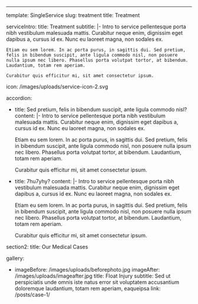 ---
template: SingleService
slug: treatment
title: Treatment

serviceIntro:
  title: Treatment
  subtitle: |-
    Intro to service pellentesque porta nibh vestibulum malesuada mattis. Curabitur neque enim, dignissim eget dapibus a, cursus id ex. Nunc eu laoreet magna, non sodales ex.

    Etiam eu sem lorem. In ac porta purus, in sagittis dui. Sed pretium, felis in bibendum suscipit, ante ligula commodo nisl, non posuere nulla ipsum nec libero. Phasellus porta volutpat tortor, at bibendum. Laudantium, totam rem aperiam.

    Curabitur quis efficitur mi, sit amet consectetur ipsum.
  icon: /images/uploads/service-icon-2.svg

accordion:
  - title: Sed pretium, felis in bibendum suscipit, ante ligula commodo nisl?
    content: |-
      Intro to service pellentesque porta nibh vestibulum malesuada mattis. Curabitur neque enim, dignissim eget dapibus a, cursus id ex. Nunc eu laoreet magna, non sodales ex.

      Etiam eu sem lorem. In ac porta purus, in sagittis dui. Sed pretium, felis in bibendum suscipit, ante ligula commodo nisl, non posuere nulla ipsum nec libero. Phasellus porta volutpat tortor, at bibendum. Laudantium, totam rem aperiam.

      Curabitur quis efficitur mi, sit amet consectetur ipsum.
  - title: 7hu7yhy?
    content: |-
      Intro to service pellentesque porta nibh vestibulum malesuada mattis. Curabitur neque enim, dignissim eget dapibus a, cursus id ex. Nunc eu laoreet magna, non sodales ex.

      Etiam eu sem lorem. In ac porta purus, in sagittis dui. Sed pretium, felis in bibendum suscipit, ante ligula commodo nisl, non posuere nulla ipsum nec libero. Phasellus porta volutpat tortor, at bibendum. Laudantium, totam rem aperiam.

      Curabitur quis efficitur mi, sit amet consectetur ipsum.

section2:
  title: Our Medical Cases

gallery:
  - imageBefore: /images/uploads/beforephoto.jpg
    imageAfter: /images/uploads/imageafter.jpg
    title: Float Injury
    subtitle: Sed ut perspiciatis unde omnis iste natus error sit voluptatem accusantium doloremque laudantium, totam rem aperiam, eaqueipsa
    link: /posts/case-1/
